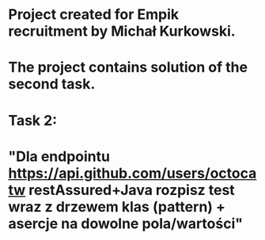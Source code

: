 # Project created for Empik recruitment by Michał Kurkowski.
# The project contains solution of the second task.
# Task 2:
# "Dla endpointu https://api.github.com/users/octocatw restAssured+Java rozpisz test wraz z drzewem klas (pattern) + asercje na dowolne pola/wartości"
